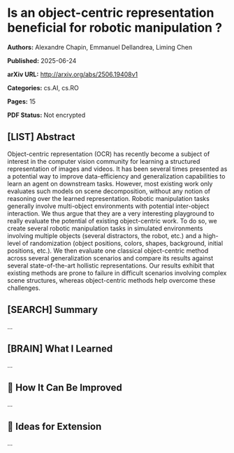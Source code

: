 # Is an object-centric representation beneficial for robotic manipulation ?

**Authors:** Alexandre Chapin, Emmanuel Dellandrea, Liming Chen

**Published:** 2025-06-24

**arXiv URL:** http://arxiv.org/abs/2506.19408v1

**Categories:** cs.AI, cs.RO

**Pages:** 15

**PDF Status:** Not encrypted

## [LIST] Abstract

Object-centric representation (OCR) has recently become a subject of interest
in the computer vision community for learning a structured representation of
images and videos. It has been several times presented as a potential way to
improve data-efficiency and generalization capabilities to learn an agent on
downstream tasks. However, most existing work only evaluates such models on
scene decomposition, without any notion of reasoning over the learned
representation. Robotic manipulation tasks generally involve multi-object
environments with potential inter-object interaction. We thus argue that they
are a very interesting playground to really evaluate the potential of existing
object-centric work. To do so, we create several robotic manipulation tasks in
simulated environments involving multiple objects (several distractors, the
robot, etc.) and a high-level of randomization (object positions, colors,
shapes, background, initial positions, etc.). We then evaluate one classical
object-centric method across several generalization scenarios and compare its
results against several state-of-the-art hollistic representations. Our results
exhibit that existing methods are prone to failure in difficult scenarios
involving complex scene structures, whereas object-centric methods help
overcome these challenges.

## [SEARCH] Summary

...

## [BRAIN] What I Learned

...

## 🔬 How It Can Be Improved

...

## 🧪 Ideas for Extension

...
